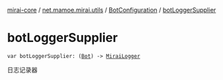 [mirai-core](../../index.md) / [net.mamoe.mirai.utils](../index.md) / [BotConfiguration](index.md) / [botLoggerSupplier](./bot-logger-supplier.md)

# botLoggerSupplier

`var botLoggerSupplier: (`[`Bot`](../../net.mamoe.mirai/-bot/index.md)`) -> `[`MiraiLogger`](../-mirai-logger/index.md)

日志记录器

